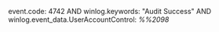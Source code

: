 event.code: 4742 AND winlog.keywords: "Audit Success" AND winlog.event_data.UserAccountControl: *%%2098*

